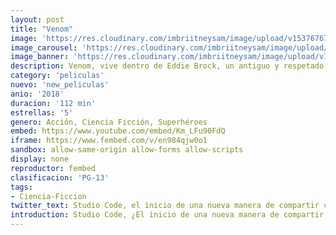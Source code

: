 ```yaml
---
layout: post
title: "Venom"
image: 'https://res.cloudinary.com/imbriitneysam/image/upload/v1537676714/venom1-min.jpg'
image_carousel: 'https://res.cloudinary.com/imbriitneysam/image/upload/v1537676712/venom2-min.jpg'
image_banner: 'https://res.cloudinary.com/imbriitneysam/image/upload/v1537676714/venom3-min.jpg'
description: Venom, vive dentro de Eddie Brock, un antiguo y respetado periodista que, tras perderlo todo a nivel profesional, e incitado por su odio hacia Spider-Man decidió dejar que el simbionte se introdujese en él.
category: 'peliculas'
nuevo: 'new_peliculas'
anio: '2018'
duracion: '112 min'
estrellas: '5'
genero: Acción, Ciencia Ficción, Superhéroes
embed: https://www.youtube.com/embed/Km_LFu90FdQ
iframe: https://www.fembed.com/v/en984qjw0o1
sandbox: allow-same-origin allow-forms allow-scripts
display: none
reproductor: fembed
clasificacion: 'PG-13'
tags:
- Ciencia-Ficcion
twitter_text: Studio Code, el inicio de una nueva manera de compartir conocimientos informáticos.
introduction: Studio Code, ¿El inicio de una nueva manera de compartir conocimientos informáticos?, hay que intentarlo.
---
```












